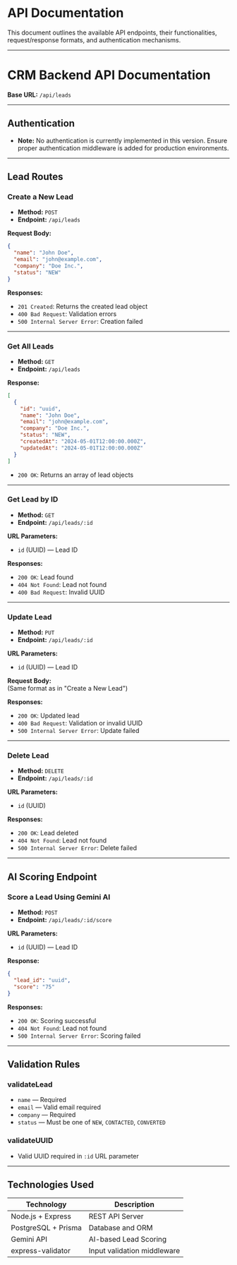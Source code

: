 # API Documentation

This document outlines the available API endpoints, their functionalities, request/response formats, and authentication mechanisms.


---

# CRM Backend API Documentation

**Base URL:** `/api/leads`

---

## Authentication

- **Note:** No authentication is currently implemented in this version. Ensure proper authentication middleware is added for production environments.

---

## Lead Routes

### Create a New Lead

- **Method:** `POST`  
- **Endpoint:** `/api/leads`

**Request Body:**

```json
{
  "name": "John Doe",
  "email": "john@example.com",
  "company": "Doe Inc.",
  "status": "NEW"
}
```

**Responses:**

- `201 Created`: Returns the created lead object  
- `400 Bad Request`: Validation errors  
- `500 Internal Server Error`: Creation failed  

---

### Get All Leads

- **Method:** `GET`  
- **Endpoint:** `/api/leads`

**Response:**

```json
[
  {
    "id": "uuid",
    "name": "John Doe",
    "email": "john@example.com",
    "company": "Doe Inc.",
    "status": "NEW",
    "createdAt": "2024-05-01T12:00:00.000Z",
    "updatedAt": "2024-05-01T12:00:00.000Z"
  }
]
```

- `200 OK`: Returns an array of lead objects  

---

### Get Lead by ID

- **Method:** `GET`  
- **Endpoint:** `/api/leads/:id`

**URL Parameters:**

- `id` (UUID) — Lead ID

**Responses:**

- `200 OK`: Lead found  
- `404 Not Found`: Lead not found  
- `400 Bad Request`: Invalid UUID  

---

### Update Lead

- **Method:** `PUT`  
- **Endpoint:** `/api/leads/:id`

**URL Parameters:**

- `id` (UUID) — Lead ID

**Request Body:**  
(Same format as in "Create a New Lead")

**Responses:**

- `200 OK`: Updated lead  
- `400 Bad Request`: Validation or invalid UUID  
- `500 Internal Server Error`: Update failed  

---

### Delete Lead

- **Method:** `DELETE`  
- **Endpoint:** `/api/leads/:id`

**URL Parameters:**

- `id` (UUID)

**Responses:**

- `200 OK`: Lead deleted  
- `404 Not Found`: Lead not found  
- `500 Internal Server Error`: Delete failed  

---

## AI Scoring Endpoint

### Score a Lead Using Gemini AI

- **Method:** `POST`  
- **Endpoint:** `/api/leads/:id/score`

**URL Parameters:**

- `id` (UUID) — Lead ID

**Response:**

```json
{
  "lead_id": "uuid",
  "score": "75"
}
```

**Responses:**

- `200 OK`: Scoring successful  
- `404 Not Found`: Lead not found  
- `500 Internal Server Error`: Scoring failed  

---

## Validation Rules

### validateLead

- `name` — Required  
- `email` — Valid email required  
- `company` — Required  
- `status` — Must be one of `NEW`, `CONTACTED`, `CONVERTED`  

### validateUUID

- Valid UUID required in `:id` URL parameter

---

## Technologies Used

| Technology         | Description                      |
|--------------------|----------------------------------|
| Node.js + Express  | REST API Server                  |
| PostgreSQL + Prisma| Database and ORM                 |
| Gemini API         | AI-based Lead Scoring            |
| express-validator  | Input validation middleware      |